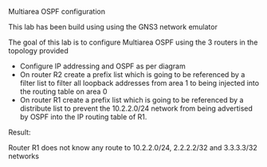Multiarea OSPF configuration

This lab has been build using using the GNS3 network emulator

The goal of this lab is to configure Multiarea OSPF using the 3 routers in the topology provided

- Configure IP addressing and OSPF as per diagram
- On router R2 create a prefix list which is going to be referenced by a filter list to filter all loopback addresses from area 1 to being injected into the routing table on area 0
- On router R1 create a prefix list which is going to be referenced by a distribute list to prevent the 10.2.2.0/24 network from being advertised by OSPF into the IP routing table of R1.

Result:

Router R1 does not know any route to 10.2.2.0/24, 2.2.2.2/32 and 3.3.3.3/32 networks